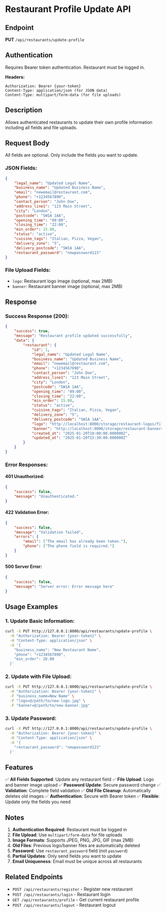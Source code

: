 # Restaurant Profile Update API

## Endpoint
**PUT** `/api/restaurants/update-profile`

## Authentication
Requires Bearer token authentication. Restaurant must be logged in.

**Headers:**
```
Authorization: Bearer {your-token}
Content-Type: application/json (for JSON data)
Content-Type: multipart/form-data (for file uploads)
```

## Description
Allows authenticated restaurants to update their own profile information including all fields and file uploads.

## Request Body
All fields are optional. Only include the fields you want to update.

### JSON Fields:
```json
{
    "legal_name": "Updated Legal Name",
    "business_name": "Updated Business Name",
    "email": "newemail@restaurant.com",
    "phone": "+1234567890",
    "contact_person": "John Doe",
    "address_line1": "123 Main Street",
    "city": "London",
    "postcode": "SW1A 1AA",
    "opening_time": "09:00",
    "closing_time": "22:00",
    "min_order": 15.00,
    "status": "active",
    "cuisine_tags": "Italian, Pizza, Vegan",
    "delivery_zone": "5",
    "delivery_postcode": "SW1A 1AA",
    "restaurant_password": "newpassword123"
}
```

### File Upload Fields:
- `logo`: Restaurant logo image (optional, max 2MB)
- `banner`: Restaurant banner image (optional, max 2MB)

## Response

### Success Response (200):
```json
{
    "success": true,
    "message": "Restaurant profile updated successfully",
    "data": {
        "restaurant": {
            "id": 1,
            "legal_name": "Updated Legal Name",
            "business_name": "Updated Business Name",
            "email": "newemail@restaurant.com",
            "phone": "+1234567890",
            "contact_person": "John Doe",
            "address_line1": "123 Main Street",
            "city": "London",
            "postcode": "SW1A 1AA",
            "opening_time": "09:00",
            "closing_time": "22:00",
            "min_order": 15.00,
            "status": "active",
            "cuisine_tags": "Italian, Pizza, Vegan",
            "delivery_zone": "5",
            "delivery_postcode": "SW1A 1AA",
            "logo": "http://localhost:8000/storage/restaurant-logos/filename.jpg",
            "banner": "http://localhost:8000/storage/restaurant-banners/filename.jpg",
            "created_at": "2025-01-20T10:00:00.000000Z",
            "updated_at": "2025-01-20T15:30:00.000000Z"
        }
    }
}
```

### Error Responses:

#### 401 Unauthorized:
```json
{
    "success": false,
    "message": "Unauthenticated."
}
```

#### 422 Validation Error:
```json
{
    "success": false,
    "message": "Validation failed",
    "errors": {
        "email": ["The email has already been taken."],
        "phone": ["The phone field is required."]
    }
}
```

#### 500 Server Error:
```json
{
    "success": false,
    "message": "Server error: Error message here"
}
```

## Usage Examples

### 1. Update Basic Information:
```bash
curl -X PUT http://127.0.0.1:8000/api/restaurants/update-profile \
  -H "Authorization: Bearer {your-token}" \
  -H "Content-Type: application/json" \
  -d '{
    "business_name": "New Restaurant Name",
    "phone": "+1234567890",
    "min_order": 20.00
  }'
```

### 2. Update with File Upload:
```bash
curl -X PUT http://127.0.0.1:8000/api/restaurants/update-profile \
  -H "Authorization: Bearer {your-token}" \
  -F "business_name=New Name" \
  -F "logo=@/path/to/new-logo.jpg" \
  -F "banner=@/path/to/new-banner.jpg"
```

### 3. Update Password:
```bash
curl -X PUT http://127.0.0.1:8000/api/restaurants/update-profile \
  -H "Authorization: Bearer {your-token}" \
  -H "Content-Type: application/json" \
  -d '{
    "restaurant_password": "newpassword123"
  }'
```

## Features

✅ **All Fields Supported**: Update any restaurant field
✅ **File Upload**: Logo and banner image upload
✅ **Password Update**: Secure password change
✅ **Validation**: Complete field validation
✅ **Old File Cleanup**: Automatically deletes old images
✅ **Authentication**: Secure with Bearer token
✅ **Flexible**: Update only the fields you need

## Notes

1. **Authentication Required**: Restaurant must be logged in
2. **File Upload**: Use `multipart/form-data` for file uploads
3. **Image Formats**: Supports JPEG, PNG, JPG, GIF (max 2MB)
4. **Old Files**: Previous logo/banner files are automatically deleted
5. **Password**: Use `restaurant_password` field (not `password`)
6. **Partial Updates**: Only send fields you want to update
7. **Email Uniqueness**: Email must be unique across all restaurants

## Related Endpoints

- `POST /api/restaurants/register` - Register new restaurant
- `POST /api/restaurants/login` - Restaurant login
- `GET /api/restaurants/profile` - Get current restaurant profile
- `POST /api/restaurants/logout` - Restaurant logout
